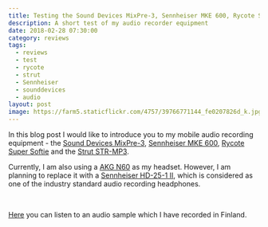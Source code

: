 ```yaml
---
title: Testing the Sound Devices MixPre-3, Sennheiser MKE 600, Rycote Super Softie and Strut STR-MP3
description: A short test of my audio recorder equipment
date: 2018-02-28 07:30:00
category: reviews
tags:
  - reviews
  - test
  - rycote
  - strut
  - Sennheiser
  - sounddevices
  - audio
layout: post
image: https://farm5.staticflickr.com/4757/39766771144_fe0207826d_k.jpg
---
```


In this blog post I would like to introduce you to my mobile audio recording equipment - the <a href="http://amzn.to/2BPlHgO" rel="nofollow">Sound Devices MixPre-3</a>, <a href="http://amzn.to/2FthLSA" rel="nofollow">
Sennheiser MKE 600</a>, <a href="http://amzn.to/2EPLurN" rel="nofollow">
Rycote Super Softie</a> and the <a href="https://www.bhphotovideo.com/c/product/1345021-REG/strut_str_mp3_custom_fit_field_case.html/BI/19674/KBID/12320/kw/STRMP3/DFF/d10-v2-t1-xSTRMP3" target="_blank">Strut STR-MP3</a>.

Currently, I am also using a <a href="http://amzn.to/2CICizM" rel="nofollow">
AKG N60</a> as my headset. However, I am planning to replace it with a <a href="http://amzn.to/2GKjiDn" rel="nofollow">
Sennheiser HD-25-1 II</a>, which is considered as one of the industry standard audio recording headphones.

<amp-img src="https://farm5.staticflickr.com/4757/39766771144_fe0207826d_k.jpg" layout="responsive" width="2048" height="1356" alt="MixPre-3, Sennheiser MKE 600, Rycote Super Softie, Strut STR-MP3 review test"></amp-img>
<br>
<!--more-->

<amp-img src="https://farm5.staticflickr.com/4649/40434133382_0ede0a9ef4_k.jpg" layout="responsive" width="2048" height="1356" alt="MixPre-3, Sennheiser MKE 600, Rycote Super Softie, Strut STR-MP3 review test"></amp-img>


<amp-img src="https://farm5.staticflickr.com/4666/39581486765_cf7a05dc67_k.jpg" layout="responsive" width="2048" height="1368" alt="MixPre-3, Sennheiser MKE 600, Rycote Super Softie, Strut STR-MP3 review test"></amp-img>


<amp-img src="https://farm5.staticflickr.com/4657/40434136592_4228f5fd25_k.jpg" layout="responsive" width="2048" height="1368" alt="MixPre-3, Sennheiser MKE 600, Rycote Super Softie, Strut STR-MP3 review test"></amp-img>

<a href="http://www.hikeventures.com/children_playing_ice_finland/">Here</a> you can listen to an audio sample which I have recorded in Finland.
